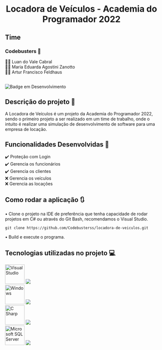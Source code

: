 <h1 align="center"> Locadora de Veículos - Academia do Programador 2022 </h1>
       
              
## Time

### Codebusters 👻 

<div> 👨‍💻 Luan do Vale Cabral <div>
<div> 👩‍💻 Maria Eduarda Agostini Zanotto <div>
<div> 👨‍💻 Artur Francisco Feldhaus <div>
<br/>       

![Badge em Desenvolvimento](http://img.shields.io/static/v1?label=STATUS&message=EM%20DESENVOLVIMENTO&color=Blue&style=for-the-badge)
       
## Descrição do projeto 💼 
A Locadora de Veículos é um projeto da Academia do Programador 2022, sendo o primeiro projeto a ser realizado em um time de trabalho, onde o intuito é realizar uma simulação de desenvolvimento de software para uma empresa de locação.

## Funcionalidades Desenvolvidas 📜 
<div> ✔️ Proteção com Login <div>
<div> ✔️ Gerencia os funcionários <div>
<div> ✔️ Gerencia os clientes <div>
<div> ❌ Gerencia os veículos <div>
<div> ❌ Gerencia as locações <div>
      
## Como rodar a aplicação 🔃 
• Clone o projeto na IDE de preferência que tenha capacidade de rodar projetos em C# ou através do Git Bash, recomendamos o Visual Studio.

```
git clone https://github.com/Codebusterss/locadora-de-veiculos.git
```

• Build e execute o programa.

## Tecnologias utilizadas no projeto 💻
<img src="https://upload.wikimedia.org/wikipedia/commons/thumb/5/59/Visual_Studio_Icon_2019.svg/2060px-Visual_Studio_Icon_2019.svg.png" title="Visual Studio" width="64" height="64"/>
<img src=https://img.shields.io/badge/Visual%20Studio-5C2D91.svg?style=for-the-badge&logo=visual-studio&logoColor=white/>
<br/>
<img src="https://upload.wikimedia.org/wikipedia/commons/thumb/5/5f/Windows_logo_-_2012.svg/2048px-Windows_logo_-_2012.svg.png" title="Windows" width="64" height="64"/>
<img src=https://img.shields.io/badge/Windows-0078D6?style=for-the-badge&logo=windows&logoColor=white/>
<br/>
<img src="https://upload.wikimedia.org/wikipedia/commons/thumb/0/0d/C_Sharp_wordmark.svg/1024px-C_Sharp_wordmark.svg.png" title="C Sharp" width="64" height="64"/>
<img src=https://img.shields.io/badge/c%23-%23239120.svg?style=for-the-badge&logo=c-sharp&logoColor=white/>
<br/>
<img src="https://www.svgrepo.com/show/303229/microsoft-sql-server-logo.svg" title="Microsoft SQL Server" width="64" height="64"/> 
<img src=https://img.shields.io/badge/Microsoft%20SQL%20Sever-CC2927?style=for-the-badge&logo=microsoft%20sql%20server&logoColor=white)/>
